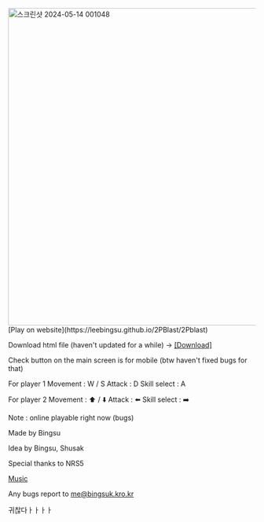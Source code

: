 <img width="646" alt="스크린샷 2024-05-14 001048" src="https://github.com/LeeBingsu/2PBlast/assets/139062081/13b9fd4f-9d5f-4401-86de-f2df61464705">
[Play on website](https://leebingsu.github.io/2PBlast/2Pblast)


Download html file (haven't updated for a while)
-> [[Download]](https://drive.google.com/drive/folders/1rhEKDN7i8aLwyEejg6tvnflETOqRG8ES?usp=drive_link)



Check button on the main screen is for mobile (btw haven't fixed bugs for that)


For player 1
Movement : W / S
Attack : D
Skill select : A

For player 2
Movement : ⬆️ / ⬇️
Attack : ⬅️
Skill select : ➡️

Note : online playable right now (bugs)


Made by Bingsu

Idea by Bingsu, Shusak

Special thanks to NRS5

[Music](https://youtu.be/ujzlfNETAj0)

Any bugs report to me@bingsuk.kro.kr

귀찮다ㅏㅏㅏㅏ
